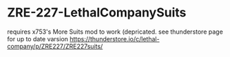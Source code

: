 # ZRE-227-LethalCompanySuits
requires x753's More Suits mod to work
(depricated. see thunderstore page for up to date varsion https://thunderstore.io/c/lethal-company/p/ZRE227/ZRE227suits/
